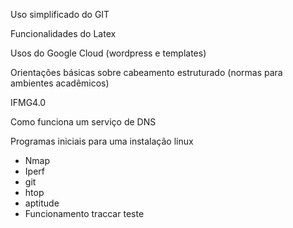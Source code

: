 Uso simplificado do GIT

Funcionalidades do Latex

Usos do Google Cloud (wordpress e templates)

Orientações básicas sobre cabeamento estruturado (normas para ambientes acadêmicos)

IFMG4.0

Como funciona um serviço de DNS

Programas iniciais para uma instalação linux
- Nmap
- Iperf
- git
- htop
- aptitude
- Funcionamento traccar
teste

